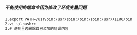 ##### 不能使用终端命令因为修改了环境变量问题

```txt
1.export PATH=/usr/bin:/usr/sbin:/bin:/sbin:/usr/X11R6/bin 
2.vi ~/.bashrc
3.# 进到里边删除自己添加的错误内容
```

